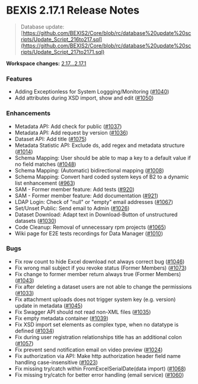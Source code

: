 # BEXIS 2.17.1 Release Notes
>Database update: [https://github.com/BEXIS2/Core/blob/rc/database%20update%20scripts/Update_Script_216to217.sql](https://github.com/BEXIS2/Core/blob/rc/database%20update%20scripts/Update_Script_217to2171.sql)

**Workspace changes:** [2.17...2.17.1](https://github.com/BEXIS2/Workspace/compare/2.17...2.7.1)

### Features
- Adding Exceptionless for System Loggging/Monitoring ([#1040](https://github.com/BEXIS2/Core/issues/1040))
- Add attributes during XSD import, show and edit ([#1050](https://github.com/BEXIS2/Core/issues/1050))

  
### Enhancements
- Metadata API: Add check for public ([#1037](https://github.com/BEXIS2/Core/issues/1037))
- Metadata API: Add request by version ([#1036](https://github.com/BEXIS2/Core/issues/1036))
- Dataset API: Add title ([#1075](https://github.com/BEXIS2/Core/issues/1075))
- Metadata Statistic API: Exclude ds, add regex and metadata structure ([#1014](https://github.com/BEXIS2/Core/issues/1014))
- Schema Mapping: User should be able to map a key to a default value if no field matches ([#1048](https://github.com/BEXIS2/Core/issues/1048))
- Schema Mapping: (Automatic) bidirectional mapping ([#1008](https://github.com/BEXIS2/Core/issues/1008))
- Schema Mapping: Convert hard coded system keys of B2 to a dynamic list enhancement ([#963](https://github.com/BEXIS2/Core/issues/963))
- SAM - Former member feature: Add tests ([#920](https://github.com/BEXIS2/Core/issues/920))
- SAM - Former member feature: Add documentation ([#921](https://github.com/BEXIS2/Core/issues/921))
- LDAP Login: Check of "null" or "empty" email addresses ([#1067](https://github.com/BEXIS2/Core/issues/1067))
- Set/Unset Public: Send email to Admin ([#1026](https://github.com/BEXIS2/Core/issues/1026))
- Dataset Download: Adapt text in Download-Button of unstructured datasets ([#1030](https://github.com/BEXIS2/Core/issues/1030))
- Code Cleanup: Removal of unnecessary rpm projects ([#1065](https://github.com/BEXIS2/Core/issues/1065))
- Wiki page for E2E tests recordings for Data Manager ([#1010](https://github.com/BEXIS2/Core/issues/1010))

 
### Bugs
- Fix row count to hide Excel download not always correct bug ([#1046](https://github.com/BEXIS2/Core/issues/1046))
- Fix wrong mail subject if you revoke status (Former Members) ([#1073](https://github.com/BEXIS2/Core/issues/1073))
- Fix change to former member return always true (Former Members) ([#1043](https://github.com/BEXIS2/Core/issues/1043))
- Fix after deleting a dataset users are not able to change the permissions ([#1033](https://github.com/BEXIS2/Core/issues/1033))
- Fix attachment uploads does not trigger system key (e.g. version) update in metadata ([#1045](https://github.com/BEXIS2/Core/issues/1045))
- Fix Swagger API should not read non-XML files ([#1035](https://github.com/BEXIS2/Core/issues/1035))
- Fix empty metadata container ([#1039](https://github.com/BEXIS2/Core/issues/1039))
- Fix XSD import set elements as complex type, when no datatype is defined ([#1034](https://github.com/BEXIS2/Core/issues/1034))
- Fix during user registration relationships title has an additional colon ([#1057](https://github.com/BEXIS2/Core/issues/1057))
- Fix prevent send notification email on video preview ([#1024](https://github.com/BEXIS2/Core/issues/1024))
- Fix authorization via API: Make http authorization header field name handling case-insensitive ([#1023](https://github.com/BEXIS2/Core/issues/1023))
- Fix missing try/catch within FromExcelSerialDate(data import) ([#1068](https://github.com/BEXIS2/Core/issues/1068))
- Fix missing try/catch for better error handling (email service) ([#1060](https://github.com/BEXIS2/Core/issues/1060))
